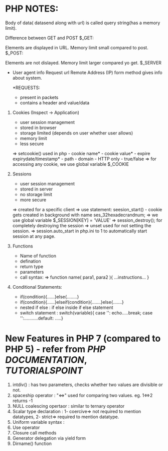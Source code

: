 # PHP NOTES:

Body of data( datasend along with url) is called query string(has a memory limit).

Difference between GET and POST $_GET:

Elements are displayed in URL.
Memory limit small compared to post.
$_POST:

Elements are not dislayed.
Memory limit larger compared yo get.
$_SERVER

- User agent info
    Request url
    Remote Address (IP)
    form method
    gives info about system.

    *REQUESTS:
    - present in packets
    - contains a header and value/data

1. Cookies (Inspect -> Application)
    - user session management
    - stored in browser
    - storage limited (depends on user whether user allows)
    - memory limit
    - less secure

    => setcookie() used in php
        - cookie name*
        - cookie value*
        - expire expirydate/timestamp*
        - path
        - domain
        - HTTP only - true/false
    => for accessing any cookie, we use global variable $_COOKIE

2. Sessions
    - user session management
    - stored in server
    - no storage limit
    - more secure

    => created for a specific client
    => use statement: seesion_start() - cookie gets created in background with name ses_32hexadecrandnum;
    => we use global variable $_SESSION[KEY] = 'VALUE'
    => session_destroy(); for completely destroying the session
    => unset used for not setting the session.
    => session.auto_start in php.ini to 1 to automatically start session at any page.
      

3. Functions
    - Name of function
    - defination
    - return type
    - parameters
    - call 
    syntax: =>  function name( para1, para2 ){ ...instructions... }

4. Conditional Statements:
    - if(condition){......}else{........}
    - if(condition){......}elseif(condition){.......}else{.......}
    - nested if else : if else inside if else statement
    - switch statement : switch(variable){ case '': echo.....break; case '':...........default: .....}

# New Features in PHP 7 (compared to PHP 5) - refer from *PHP DOCUMENTATION*, *TUTORIALSPOINT*
1. intdiv() : has two parameters, checks whether two values are divisible or not.
2. spaceship operator : "<=>" used for comparing two values. eg. 1<=>2 returns -1
3. NULL coalescing opertaor : similar to ternary operator
4. Scalar type declaration : 1- coercive=> not required to mention datatypes,
                             2- strict=> required to mention datatype.
5. Uniform variable syntax : 
6. Use operator
7. Closure call methods
8. Generator delegation via yield form
9. Dirname() function
